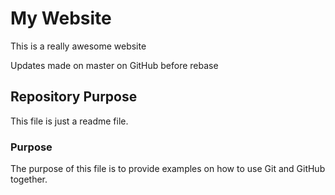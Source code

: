 # My Website

This is a really awesome website

Updates made on master on GitHub before rebase

## Repository Purpose

This file is just a readme file.

### Purpose

The purpose of this file is to provide examples
on how to use Git and GitHub together.